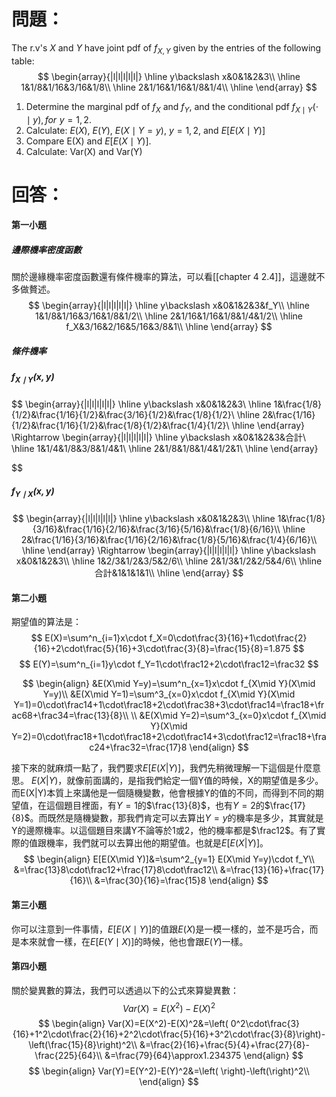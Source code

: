 # 問題：
The r.v's $X$ and $Y$ have joint pdf of $f_{X,Y}$ given by the entries of the following table:
$$
\begin{array}{|l|l|l|l|l|}
\hline
y\backslash x&0&1&2&3\\
\hline
1&1/8&1/16&3/16&1/8\\
\hline
2&1/16&1/16&1/8&1/4\\
\hline
\end{array}
$$
1. Determine the marginal pdf of $f_X$ and $f_Y$, and the conditional pdf $f_{X\mid Y}(\cdot\mid y),\,for\,\,y=1,2$.
2. Calculate: $E(X)$, $E(Y)$, $E(X\mid Y=y)$, $y=1,2$, and $E\left[E(X\mid Y)\right]$
3. Compare E(X) and $E\left[E(X\mid Y)\right]$.
4. Calculate: Var(X) and Var(Y)
# 回答：
#### 第一小題
##### 邊際機率密度函數
關於邊緣機率密度函數還有條件機率的算法，可以看[[chapter 4 2.4]]，這邊就不多做贅述。
$$
\begin{array}{|l|l|l|l|l|}
\hline
y\backslash x&0&1&2&3&f_Y\\
\hline
1&1/8&1/16&3/16&1/8&1/2\\
\hline
2&1/16&1/16&1/8&1/4&1/2\\
\hline
f_X&3/16&2/16&5/16&3/8&1\\
\hline
\end{array}
$$
##### 條件機率
##### $f_{X\mid Y}(x,y)$
$$
\begin{array}{|l|l|l|l|l|}
\hline
y\backslash x&0&1&2&3\\
\hline
1&\frac{1/8}{1/2}&\frac{1/16}{1/2}&\frac{3/16}{1/2}&\frac{1/8}{1/2}\\
\hline
2&\frac{1/16}{1/2}&\frac{1/16}{1/2}&\frac{1/8}{1/2}&\frac{1/4}{1/2}\\
\hline
\end{array}
\Rightarrow
\begin{array}{|l|l|l|l|l|}
\hline
y\backslash x&0&1&2&3&合計\\
\hline
1&1/4&1/8&3/8&1/4&1\\
\hline
2&1/8&1/8&1/4&1/2&1\\
\hline
\end{array}

$$
##### $f_{Y\mid X}(x,y)$
$$
\begin{array}{|l|l|l|l|l|}
\hline
y\backslash x&0&1&2&3\\
\hline
1&\frac{1/8}{3/16}&\frac{1/16}{2/16}&\frac{3/16}{5/16}&\frac{1/8}{6/16}\\
\hline
2&\frac{1/16}{3/16}&\frac{1/16}{2/16}&\frac{1/8}{5/16}&\frac{1/4}{6/16}\\
\hline
\end{array}
\Rightarrow
\begin{array}{|l|l|l|l|l|}
\hline
y\backslash x&0&1&2&3\\
\hline
1&2/3&1/2&3/5&2/6\\
\hline
2&1/3&1/2&2/5&4/6\\
\hline
合計&1&1&1&1\\
\hline
\end{array}
$$
#### 第二小題
期望值的算法是：
$$
E(X)=\sum^n_{i=1}x\cdot f_X=0\cdot\frac{3}{16}+1\cdot\frac{2}{16}+2\cdot\frac{5}{16}+3\cdot\frac{3}{8}=\frac{15}{8}=1.875
$$
$$
E(Y)=\sum^n_{i=1}y\cdot f_Y=1\cdot\frac12+2\cdot\frac12=\frac32
$$

$$
\begin{align}
&E(X\mid Y=y)=\sum^n_{x=1}x\cdot f_{X\mid Y}(X\mid Y=y)\\
&E(X\mid Y=1)=\sum^3_{x=0}x\cdot f_{X\mid Y}(X\mid Y=1)=0\cdot\frac14+1\cdot\frac18+2\cdot\frac38+3\cdot\frac14=\frac18+\frac68+\frac34=\frac{13}{8}\\
\\
&E(X\mid Y=2)=\sum^3_{x=0}x\cdot f_{X\mid Y}(X\mid Y=2)=0\cdot\frac18+1\cdot\frac18+2\cdot\frac14+3\cdot\frac12=\frac18+\frac24+\frac32=\frac{17}8
\end{align}
$$

接下來的就麻煩一點了，我們要求$E[E(X|Y)]$，我們先稍微理解一下這個是什麼意思。
$E(X|Y)$，就像前面講的，是指我們給定一個Y值的時候，X的期望值是多少。而E(X|Y)本質上來講他是一個隨機變數，他會根據Y的值的不同，而得到不同的期望值，在這個題目裡面，有$Y=1$的$\frac{13}{8}$，也有$Y=2$的$\frac{17}{8}$。而既然是隨機變數，那我們肯定可以去算出$Y=y$的機率是多少，其實就是Y的邊際機率。以這個題目來講Y不論等於1或2，他的機率都是$\frac12$。有了實際的值跟機率，我們就可以去算出他的期望值。也就是$E[E(X|Y)]$。
$$
\begin{align}
E[E(X\mid Y)]&=\sum^2_{y=1} E(X\mid Y=y)\cdot f_Y\\
&=\frac{13}8\cdot\frac12+\frac{17}8\cdot\frac12\\
&=\frac{13}{16}+\frac{17}{16}\\
&=\frac{30}{16}=\frac{15}8
\end{align}
$$
#### 第三小題
你可以注意到一件事情，$E[E(X\mid Y)]$的值跟$E(X)$是一模一樣的，並不是巧合，而是本來就會一樣，在$E[E(Y\mid X)]$的時候，他也會跟$E(Y)$一樣。

#### 第四小題
關於變異數的算法，我們可以透過以下的公式來算變異數：
$$
Var(X)=E(X^2)-E(X)^2
$$
$$
\begin{align}
Var(X)=E(X^2)-E(X)^2&=\left(
0^2\cdot\frac{3}{16}+1^2\cdot\frac{2}{16}+2^2\cdot\frac{5}{16}+3^2\cdot\frac{3}{8}\right)-\left(\frac{15}{8}\right)^2\\
&=\frac{2}{16}+\frac{5}{4}+\frac{27}{8}-\frac{225}{64}\\
&=\frac{79}{64}\approx1.234375
\end{align}
$$
$$
\begin{align}
Var(Y)=E(Y^2)-E(Y)^2&=\left(
\right)-\left(\right)^2\\
\end{align}
$$